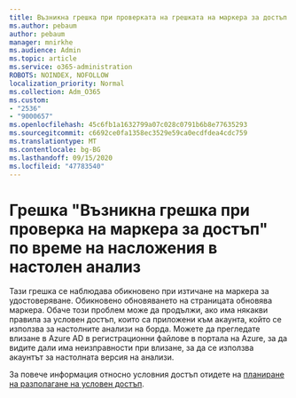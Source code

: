 ```yaml
---
title: Възникна грешка при проверката на грешката на маркера за достъп по време на настолната версия на компютъра
ms.author: pebaum
author: pebaum
manager: mnirkhe
ms.audience: Admin
ms.topic: article
ms.service: o365-administration
ROBOTS: NOINDEX, NOFOLLOW
localization_priority: Normal
ms.collection: Adm_O365
ms.custom:
- "2536"
- "9000657"
ms.openlocfilehash: 45c6fb1a1632799a07c028c0791b6b8e77635293
ms.sourcegitcommit: c6692ce0fa1358ec3529e59ca0ecdfdea4cdc759
ms.translationtype: MT
ms.contentlocale: bg-BG
ms.lasthandoff: 09/15/2020
ms.locfileid: "47783540"
---
```

# <a name="there-was-an-error-validating-access-token-error-during-desktop-analytics-onboarding"></a>Грешка "Възникна грешка при проверка на маркера за достъп" по време на насложения в настолен анализ

Тази грешка се наблюдава обикновено при изтичане на маркера за удостоверяване. Обикновено обновяването на страницата обновява маркера. Обаче този проблем може да продължи, ако има някакви правила за условен достъп, които са приложени към акаунта, който се използва за настолните анализи на борда. Можете да прегледате влизане в Azure AD в регистрационни файлове в портала на Azure, за да видите дали има неизправности при влизане, за да се използва акаунтът за настолната версия на анализи.

За повече информация относно условния достъп отидете на [планиране на разполагане на условен достъп](https://docs.microsoft.com/azure/active-directory/conditional-access/plan-conditional-access).